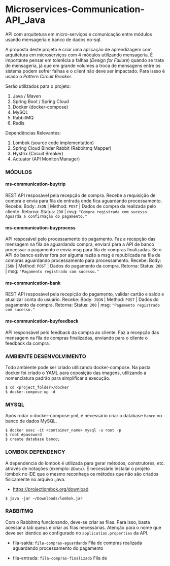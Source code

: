 # Microservices-Communication-API_Java
API com arquitetura em micro-serviços e comunicação entre módulos usando mensageria e banco de dados no-sql.

A proposta deste projeto é criar uma aplicação de aprendizagem com arquitetura em microserviços com 4 módulos utilizando mensageria. É importante pensar em tolerêcia a falhas (_Design for Failure_) quando se trata de mensageria, já que em grande volumes a troca de mensagens entre os sistema podem sofrer falhas e o client não deve ser impactado. Para issso é usado o _Pattern Circuit Breaker_. 

Serão utilizados para o projeto:
1. Java / Maven
2. Spring Boot / Spring Cloud
3. Docker (docker-compose)
4. MySQL
5. RabbitMQ
6. Redis


Dependências Relevantes:
1. Lombok (source code implementation)
2. Spring Cloud Binder Rabbit (Rabbitmq Mapper)
3. Hystrix (Circuit Breaker)
4. Actuator (API Monitor/Manager)


### MÓDULOS
#### ms-communication-buytrip
REST API resposável pela recepção de compra. Recebe a requisição de compra e envia para fila de entrada onde fica aguardando processamento.
Recebe:  Body: `JSON` | Method: `POST` | Dados de compra da realizada pelo cliente.
Retorna: Status: `200` | msg: `"Compra registrada com sucesso. Aguarda a confirmação do pagamento."`

#### ms-communication-buyprocess
API resposável pelo processamento do pagamento. Faz a recepção das mensagem na fila de aguardando compra, enviará para a API de banco processar o pagamento e envia msg para fila de compras finalizadas. Se o API do banco estiver fora por alguma razão a msg é republicada na fila de compras aguardando processamento para processamento. 
Recebe:  Body: `JSON` | Method: `POST` | Dados do pagamento da compra.
Retorna: Status: `200` | msg: `"Pagamento registrado com sucesso."`

#### ms-communication-bank
REST API resposável pela recepição do pagamento, validar cartão e saldo e atualizar conta do usuário. 
Recebe:  Body: `JSON` | Method: `POST` | Dados do pagamento da compra.
Retorna: Status: `200` | msg: `"Pagamento registrado com sucesso."`

#### ms-communication-buyfeedback
API responsável pelo feedback da compra ao cliente. Faz a recepção das mensagem na fila de compras finalizadas, enviando para o cliente o feedback da compra.



### AMBIENTE DESENVOLVIMENTO
Todo ambiente pode ser criado utilizando docker-compose. Na pasta docker foi criado o YAML para coposição das imagens, utilizando a nomenclatura padrão para simplificar a execução. 
```shell
$ cd <project_folder>/docker
$ docker-compose up -d
```

### MYSQL
Após rodar o docker-compose.yml, é necessário criar o database `banco` no banco de dados MySQL.
```shell
$ docker exec -it <container_name> mysql -u root -p
$ root #password
$ create database banco;
```

### LOMBOK DEPENDENCY
A dependencia do lombok é utilizada para gerar métodos, construtores, etc. através de notações (exemplo: `@Data`). É necessário instalar o projeto lombok no IDE que o mesmo reconheça os métodos que não são criados fisicamente no arquivo .java. 
- https://projectlombok.org/download
```shell
$ java -jar ~/Downloads/lombok.jar
```

### RABBITMQ
Com o Rabbitmq funcionando, deve-se criar as filas. Para isso, basta acessar a tab queus e criar as filas necessárias. 
Atenção para o nome que deve ser identico ao configurado no `application.properties` da API. 
- fila-saida:    `fila-compras-aguardando`
  Fila de compras realizada aguardando processamento do pagamento

- fila-entrada:  `fila-compras-finalizado`
  Fila de 
